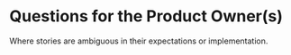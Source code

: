 # Questions for the Product Owner(s)
Where stories are ambiguous in their expectations or implementation.

